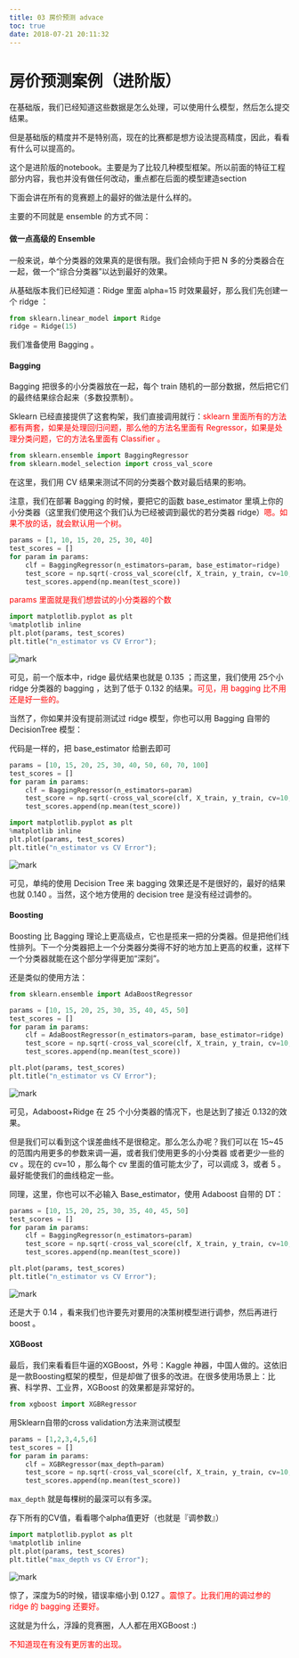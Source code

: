```yaml
---
title: 03 房价预测 advace
toc: true
date: 2018-07-21 20:11:32
---
```


# 房价预测案例（进阶版）

在基础版，我们已经知道这些数据是怎么处理，可以使用什么模型，然后怎么提交结果。

但是基础版的精度并不是特别高，现在的比赛都是想方设法提高精度，因此，看看有什么可以提高的。

这个是进阶版的notebook。主要是为了比较几种模型框架。所以前面的特征工程部分内容，我也并没有做任何改动，重点都在后面的模型建造section

下面会讲在所有的竞赛题上的最好的做法是什么样的。

主要的不同就是 ensemble 的方式不同：



#### 做一点高级的 Ensemble

一般来说，单个分类器的效果真的是很有限。我们会倾向于把 N 多的分类器合在一起，做一个“综合分类器”以达到最好的效果。

从基础版本我们已经知道：Ridge 里面 alpha=15 时效果最好，那么我们先创建一个 ridge ：


```python
from sklearn.linear_model import Ridge
ridge = Ridge(15)
```

我们准备使用 Bagging 。

#### Bagging

Bagging 把很多的小分类器放在一起，每个 train 随机的一部分数据，然后把它们的最终结果综合起来（多数投票制）。

Sklearn 已经直接提供了这套构架，我们直接调用就行：<span style="color:red;">sklearn 里面所有的方法都有两套，如果是处理回归问题，那么他的方法名里面有 Regressor，如果是处理分类问题，它的方法名里面有 Classifier 。</span>


```python
from sklearn.ensemble import BaggingRegressor
from sklearn.model_selection import cross_val_score
```

在这里，我们用 CV 结果来测试不同的分类器个数对最后结果的影响。

注意，我们在部署 Bagging 的时候，要把它的函数 base_estimator 里填上你的小分类器（这里我们使用这个我们认为已经被调到最优的若分类器 ridge）<span style="color:red;">嗯。如果不放的话，就会默认用一个树。</span>


```python
params = [1, 10, 15, 20, 25, 30, 40]
test_scores = []
for param in params:
    clf = BaggingRegressor(n_estimators=param, base_estimator=ridge)
    test_score = np.sqrt(-cross_val_score(clf, X_train, y_train, cv=10, scoring='neg_mean_squared_error'))
    test_scores.append(np.mean(test_score))
```

<span style="color:red;">params 里面就是我们想尝试的小分类器的个数</span>

```python
import matplotlib.pyplot as plt
%matplotlib inline
plt.plot(params, test_scores)
plt.title("n_estimator vs CV Error");
```


![mark](http://pacdb2bfr.bkt.clouddn.com/blog/image/180721/bC3agm49EF.png?imageslim)

可见，前一个版本中，ridge 最优结果也就是 0.135 ；而这里，我们使用 25个小 ridge 分类器的 bagging ，达到了低于 0.132 的结果。<span style="color:red;">可见，用 bagging 比不用还是好一些的。</span>

当然了，你如果并没有提前测试过 ridge 模型，你也可以用 Bagging 自带的 DecisionTree 模型：

代码是一样的，把 base_estimator 给删去即可


```python
params = [10, 15, 20, 25, 30, 40, 50, 60, 70, 100]
test_scores = []
for param in params:
    clf = BaggingRegressor(n_estimators=param)
    test_score = np.sqrt(-cross_val_score(clf, X_train, y_train, cv=10, scoring='neg_mean_squared_error'))
    test_scores.append(np.mean(test_score))
```


```python
import matplotlib.pyplot as plt
%matplotlib inline
plt.plot(params, test_scores)
plt.title("n_estimator vs CV Error");
```


![mark](http://pacdb2bfr.bkt.clouddn.com/blog/image/180721/jiK1d3274I.png?imageslim)

可见，单纯的使用 Decision Tree 来 bagging 效果还是不是很好的，最好的结果也就 0.140 。当然，这个地方使用的 decision tree 是没有经过调参的。

#### Boosting

Boosting 比 Bagging 理论上更高级点，它也是揽来一把的分类器。但是把他们线性排列。下一个分类器把上一个分类器分类得不好的地方加上更高的权重，这样下一个分类器就能在这个部分学得更加“深刻”。

还是类似的使用方法：

```python
from sklearn.ensemble import AdaBoostRegressor
```


```python
params = [10, 15, 20, 25, 30, 35, 40, 45, 50]
test_scores = []
for param in params:
    clf = AdaBoostRegressor(n_estimators=param, base_estimator=ridge)
    test_score = np.sqrt(-cross_val_score(clf, X_train, y_train, cv=10, scoring='neg_mean_squared_error'))
    test_scores.append(np.mean(test_score))
```


```python
plt.plot(params, test_scores)
plt.title("n_estimator vs CV Error");
```


![mark](http://pacdb2bfr.bkt.clouddn.com/blog/image/180721/0EAeDd3IKk.png?imageslim)

可见，Adaboost+Ridge 在 25 个小分类器的情况下，也是达到了接近 0.132的效果。

但是我们可以看到这个误差曲线不是很稳定。那么怎么办呢？我们可以在 15~45 的范围内用更多的参数来调一遍，或者我们使用更多的小分类器 或者更少一些的 cv 。现在的 cv=10 ，那么每个 cv 里面的值可能太少了，可以调成 3，或者 5 。最好能使我们的曲线稳定一些。

同理，这里，你也可以不必输入 Base_estimator，使用 Adaboost 自带的 DT：


```python
params = [10, 15, 20, 25, 30, 35, 40, 45, 50]
test_scores = []
for param in params:
    clf = BaggingRegressor(n_estimators=param)
    test_score = np.sqrt(-cross_val_score(clf, X_train, y_train, cv=10, scoring='neg_mean_squared_error'))
    test_scores.append(np.mean(test_score))
```


```python
plt.plot(params, test_scores)
plt.title("n_estimator vs CV Error");
```


![mark](http://pacdb2bfr.bkt.clouddn.com/blog/image/180721/8CbI11AAkK.png?imageslim)

还是大于 0.14 ，看来我们也许要先对要用的决策树模型进行调参，然后再进行 boost 。

#### XGBoost

最后，我们来看看巨牛逼的XGBoost，外号：Kaggle 神器，中国人做的。这依旧是一款Boosting框架的模型，但是却做了很多的改进。在很多使用场景上：比赛、科学界、工业界，XGBoost 的效果都是非常好的。


```python
from xgboost import XGBRegressor
```

用Sklearn自带的cross validation方法来测试模型


```python
params = [1,2,3,4,5,6]
test_scores = []
for param in params:
    clf = XGBRegressor(max_depth=param)
    test_score = np.sqrt(-cross_val_score(clf, X_train, y_train, cv=10, scoring='neg_mean_squared_error'))
    test_scores.append(np.mean(test_score))
```

`max_depth` 就是每棵树的最深可以有多深。

存下所有的CV值，看看哪个alpha值更好（也就是『调参数』）


```python
import matplotlib.pyplot as plt
%matplotlib inline
plt.plot(params, test_scores)
plt.title("max_depth vs CV Error");
```


![mark](http://pacdb2bfr.bkt.clouddn.com/blog/image/180721/i6IL42cHl4.png?imageslim)

惊了，深度为5的时候，错误率缩小到 0.127 。<span style="color:red;">震惊了。比我们用的调过参的 ridge 的 bagging 还要好。</span>

这就是为什么，浮躁的竞赛圈，人人都在用XGBoost :)


<span style="color:red;">不知道现在有没有更厉害的出现。</span>
